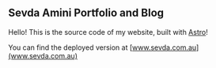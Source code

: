 ## Sevda Amini Portfolio and Blog

Hello! This is the source code of my website, built with [Astro](https://astro.build/)!

You can find the deployed version at [www.sevda.com.au](www.sevda.com.au)
